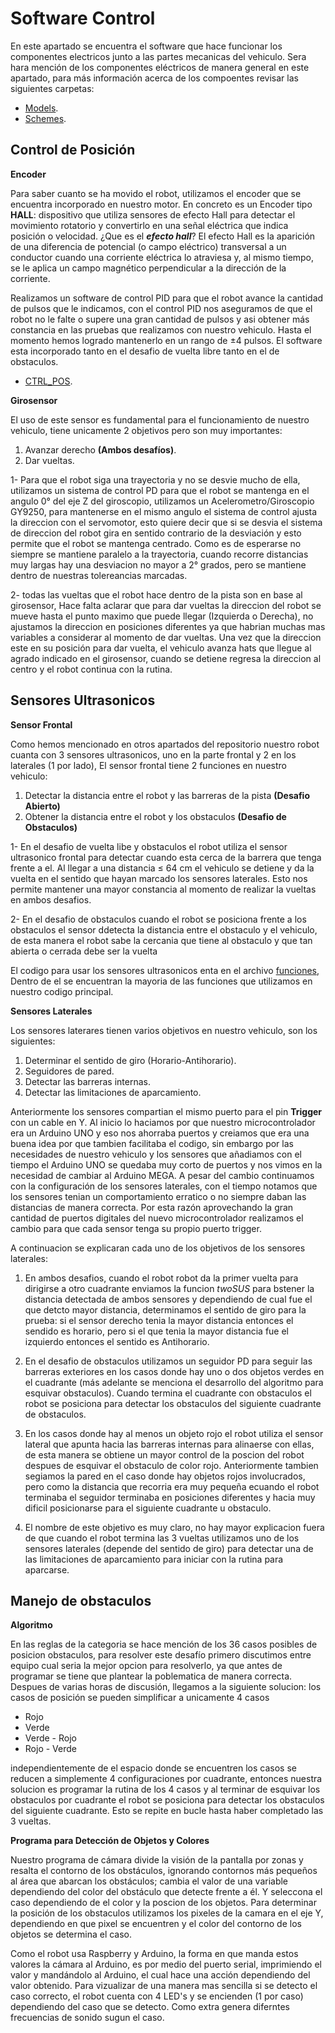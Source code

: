 Software Control
====

En este apartado se encuentra el software que hace funcionar los componentes electricos junto a las partes mecanicas del vehiculo. Sera hara mención de los componentes eléctricos de manera general en este apartado, para más información acerca de los compoentes revisar las siguientes carpetas:

- [Models](/models).
- [Schemes](/schemes).

## Control de Posición

**Encoder**

Para saber cuanto se ha movido el robot, utilizamos el encoder que se encuentra incorporado en nuestro motor. En concreto es un Encoder tipo **HALL**: dispositivo que utiliza sensores de efecto Hall para detectar el movimiento rotatorio y convertirlo en una señal eléctrica que indica posición o velocidad. 
¿Que es el ***efecto hall***? El efecto Hall es la aparición de una diferencia de potencial (o campo eléctrico) transversal a un conductor cuando una corriente eléctrica lo atraviesa y, al mismo tiempo, se le aplica un campo magnético perpendicular a la dirección de la corriente.

Realizamos un software de control PID para que el robot avance la cantidad de pulsos que le indicamos, con el control PID nos aseguramos de que el robot no le falte o supere una gran cantidad de pulsos y asi obtener más constancia en las pruebas que realizamos con nuestro vehiculo. Hasta el momento hemos logrado mantenerlo en un rango de ±4 pulsos. El software esta incorporado tanto en el desafio de vuelta libre tanto en el de obstaculos.

- [CTRL_POS](/src/CTRL_POS.ino).


**Girosensor**

El uso de este sensor es fundamental para el funcionamiento de nuestro vehiculo, tiene unicamente 2 objetivos pero son muy importantes:

1. Avanzar derecho **(Ambos desafíos)**.
2. Dar vueltas.

1- Para que el robot siga una trayectoria y no se desvie mucho de ella, utilizamos un sistema de control PD para que el robot se mantenga en el angulo 0° del eje Z del giroscopio, utilizamos un Acelerometro/Giroscopio GY9250, para mantenerse en el mismo angulo el sistema de control ajusta la direccion con el servomotor, esto quiere decir que si se desvia el sistema de direccion del robot gira en sentido contrario de la desviación y esto permite que el robot se mantenga centrado. Como es de esperarse no siempre se mantiene paralelo a la trayectoria, cuando recorre distancias muy largas hay una desviacion no mayor a 2° grados, pero se mantiene dentro de nuestras tolereancias marcadas. 

2- todas las vueltas que el robot hace dentro de la pista son en base al girosensor, Hace falta aclarar que para dar vueltas la direccion del robot se mueve hasta el punto maximo que puede llegar (Izquierda o Derecha), no ajustamos la direccion en posiciones diferentes ya que habrian muchas mas variables a considerar al momento de dar vueltas. Una vez que la direccion este en su posición para dar vuelta, el vehiculo avanza hats que llegue al agrado indicado en el girosensor, cuando se detiene regresa la direccion al centro y el robot continua con la rutina.


## Sensores Ultrasonicos

**Sensor Frontal**

Como hemos mencionado en otros apartados del repositorio nuestro robot cuanta con 3 sensores ultrasonicos, uno en la parte frontal y 2 en los laterales (1 por lado), El sensor frontal tiene 2 funciones en nuestro vehiculo:

  1. Detectar la distancia entre el robot y las barreras de la pista **(Desafio Abierto)**
  2. Obtener la distancia entre el robot y los obstaculos **(Desafio de Obstaculos)**

1- En el desafio de vuelta libe y obstaculos el robot utiliza el sensor ultrasonico frontal para detectar cuando esta cerca de la barrera que tenga frente a el. Al llegar a una distancia ≤ 64 cm el vehiculo se detiene y da la vuelta en el sentido que hayan marcado los sensores laterales. Esto nos permite mantener una mayor constancia al momento de realizar la vueltas en ambos desafios.
   
2- En el desafio de obstaculos cuando el robot se posiciona frente a los obstaculos el sensor ddetecta la distancia entre el obstaculo y el vehiculo, de esta manera el robot sabe la cercania que tiene al obstaculo y que tan abierta o cerrada debe ser la vuelta

El codigo para usar los sensores ultrasonicos enta en el archivo [funciones](/src/S25_Obstaculos_29_08_2025/Funciones.ino), Dentro de el se encuentran la mayoria de las funciones que utilizamos en nuestro codigo principal.

**Sensores Laterales**

Los sensores laterares tienen varios objetivos en nuestro vehiculo, son los siguientes:

1. Determinar el sentido de giro (Horario-Antihorario).
2. Seguidores de pared.
3. Detectar las barreras internas.
4. Detectar las limitaciones de aparcamiento.

Anteriormente los sensores compartian el mismo puerto para el pin **Trigger** con un cable en Y. Al inicio lo haciamos por que nuestro microcontrolador era un Arduino UNO y eso nos ahorraba puertos y creiamos que era una buena idea por que tambien facilitaba el codigo, sin embargo por las necesidades de nuestro vehiculo y los sensores que añadiamos con el tiempo el Arduino UNO se quedaba muy corto de puertos y nos vimos en la necesidad de cambiar al Arduino MEGA. A pesar del cambio continuamos con la configuración de los sensores laterales, con el tiempo notamos que los sensores tenian un comportamiento erratico o no siempre daban las distancias de manera correcta. Por esta razón aprovechando la gran cantidad de puertos digitales del nuevo microcontrolador realizamos el cambio para que cada sensor tenga su propio puerto trigger.

A continuacion se explicaran cada uno de los objetivos de los sensores laterales:

1. En ambos desafios, cuando el robot robot da la primer vuelta para dirigirse a otro cuadrante enviamos la funcion *twoSUS* para bstener la distancia detectada de ambos sensores y dependiendo de cual fue el que detcto mayor distancia, determinamos el sentido de giro para la prueba: si el sensor derecho tenia la mayor distancia entonces el sendido es horario, pero si el que tenia la mayor distancia fue el izquierdo entonces el sentido es Antihorario.
   
2. En el desafio de obstaculos utilizamos un seguidor PD para seguir las barreras exteriores en los casos donde hay uno o dos objetos verdes en el cuadrante (más adelante se menciona el desarrollo del algoritmo para esquivar obstaculos). Cuando termina el cuadrante con obstaculos el robot se posiciona para detectar los obstaculos del siguiente cuadrante de obstaculos.

3. En los casos donde hay al menos un objeto rojo el robot utiliza el sensor lateral que apunta hacia las barreras internas para alinaerse con ellas, de esta manera se obtiene un mayor control de la poscion del robot despues de esquivar el obstaculo de color rojo. Anteriormente tambien segiamos la pared en el caso donde hay objetos rojos involucrados, pero como la distancia que recorria era muy pequeña ecuando el robot terminaba el seguidor terminaba en posiciones diferentes y hacia muy dificil posicionarse para el siguiente cuadrante u obstaculo.

4. El nombre de este objetivo es muy claro, no hay mayor explicacion fuera de que cuando el robot termina las 3 vueltas utilizamos uno de los sensores laterales (depende del sentido de giro) para detectar una de las limitaciones de aparcamiento para iniciar con la rutina para aparcarse.

   
## Manejo de obstaculos 

**Algoritmo**

En las reglas de la categoria se hace mención de los 36 casos posibles de posicion obstaculos, para resolver este desafío primero discutimos entre equipo cual seria la mejor opcion para resolverlo, ya que antes de programar se tiene que plantear la poblematica de manera correcta. Despues de varias horas de discusión, llegamos a la siguiente solucion: los casos de posición se pueden simplificar a unicamente 4 casos 

- Rojo
- Verde
- Verde - Rojo
- Rojo - Verde

independientemente de el espacio donde se encuentren los casos se reducen a simplemente 4 configuraciones por cuadrante, entonces nuestra solucion es programar la rutina de los 4 casos y al terminar de esquivar los obstaculos por cuadrante el robot se posiciona para detectar los obstaculos del siguiente cuadrante. Esto se repite en bucle hasta haber completado las 3 vueltas.

**Programa para Detección de Objetos y Colores**

Nuestro programa de cámara divide la visión de la pantalla por zonas y resalta el contorno de los obstáculos, ignorando contornos más pequeños al área que abarcan los obstáculos; cambia el valor de una variable dependiendo del color del obstáculo que detecte frente a él. Y seleccona el caso dependiendo de el color y la poscion de los objetos. Para determinar la posición de los obstaculos utilizamos los pixeles de la camara en el eje Y, dependiendo en que pixel se encuentren y el color del contorno de los objetos se determina el caso.

Como el robot usa Raspberry y Arduino, la forma en que manda estos valores la cámara al Arduino, es por medio del puerto serial, imprimiendo el valor y mandándolo al Arduino, el cual hace una acción dependiendo del valor obtenido. Para vizualizar de una manera mas sencilla si se detecto el caso correcto, el robot cuenta con 4 LED's y se encienden (1 por caso) dependiendo del caso que se detecto. Como extra genera diferntes frecuencias de sonido sugun el caso.

